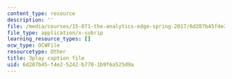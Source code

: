 ```yaml
---
content_type: resource
description: ''
file: /media/courses/15-071-the-analytics-edge-spring-2017/6d287b45f4e25242b7701b9f6a525d9a_3cN7bSffVm4.vtt
file_type: application/x-subrip
learning_resource_types: []
ocw_type: OCWFile
resourcetype: Other
title: 3play caption file
uid: 6d287b45-f4e2-5242-b770-1b9f6a525d9a
---
```

